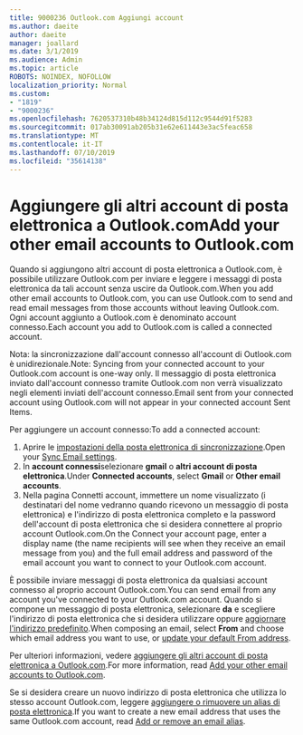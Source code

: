 ```yaml
---
title: 9000236 Outlook.com Aggiungi account
ms.author: daeite
author: daeite
manager: joallard
ms.date: 3/1/2019
ms.audience: Admin
ms.topic: article
ROBOTS: NOINDEX, NOFOLLOW
localization_priority: Normal
ms.custom:
- "1819"
- "9000236"
ms.openlocfilehash: 7620537310b48b34124d815d112c9544d91f5283
ms.sourcegitcommit: 017ab30091ab205b31e62e611443e3ac5feac658
ms.translationtype: MT
ms.contentlocale: it-IT
ms.lasthandoff: 07/10/2019
ms.locfileid: "35614138"
---
```

# <a name="add-your-other-email-accounts-to-outlookcom"></a><span data-ttu-id="8aad0-102">Aggiungere gli altri account di posta elettronica a Outlook.com</span><span class="sxs-lookup"><span data-stu-id="8aad0-102">Add your other email accounts to Outlook.com</span></span>

<span data-ttu-id="8aad0-103">Quando si aggiungono altri account di posta elettronica a Outlook.com, è possibile utilizzare Outlook.com per inviare e leggere i messaggi di posta elettronica da tali account senza uscire da Outlook.com.</span><span class="sxs-lookup"><span data-stu-id="8aad0-103">When you add other email accounts to Outlook.com, you can use Outlook.com to send and read email messages from those accounts without leaving Outlook.com.</span></span> <span data-ttu-id="8aad0-104">Ogni account aggiunto a Outlook.com è denominato account connesso.</span><span class="sxs-lookup"><span data-stu-id="8aad0-104">Each account you add to Outlook.com is called a connected account.</span></span>

<span data-ttu-id="8aad0-105">Nota: la sincronizzazione dall'account connesso all'account di Outlook.com è unidirezionale.</span><span class="sxs-lookup"><span data-stu-id="8aad0-105">Note: Syncing from your connected account to your Outlook.com account is one-way only.</span></span> <span data-ttu-id="8aad0-106">Il messaggio di posta elettronica inviato dall'account connesso tramite Outlook.com non verrà visualizzato negli elementi inviati dell'account connesso.</span><span class="sxs-lookup"><span data-stu-id="8aad0-106">Email sent from your connected account using Outlook.com will not appear in your connected account Sent Items.</span></span>

<span data-ttu-id="8aad0-107">Per aggiungere un account connesso:</span><span class="sxs-lookup"><span data-stu-id="8aad0-107">To add a connected account:</span></span>

1. <span data-ttu-id="8aad0-108">Aprire le [impostazioni della posta elettronica di sincronizzazione](https://go.microsoft.com/fwlink/?linkid=875264).</span><span class="sxs-lookup"><span data-stu-id="8aad0-108">Open your [Sync Email settings](https://go.microsoft.com/fwlink/?linkid=875264).</span></span>
2. <span data-ttu-id="8aad0-109">In **account connessi**selezionare **gmail** o **altri account di posta elettronica**.</span><span class="sxs-lookup"><span data-stu-id="8aad0-109">Under **Connected accounts**, select **Gmail** or **Other email accounts**.</span></span>
3. <span data-ttu-id="8aad0-110">Nella pagina Connetti account, immettere un nome visualizzato (i destinatari del nome vedranno quando ricevono un messaggio di posta elettronica) e l'indirizzo di posta elettronica completo e la password dell'account di posta elettronica che si desidera connettere al proprio account Outlook.com.</span><span class="sxs-lookup"><span data-stu-id="8aad0-110">On the Connect your account page, enter a display name (the name recipients will see when they receive an email message from you) and the full email address and password of the email account you want to connect to your Outlook.com account.</span></span>

<span data-ttu-id="8aad0-111">È possibile inviare messaggi di posta elettronica da qualsiasi account connesso al proprio account Outlook.com.</span><span class="sxs-lookup"><span data-stu-id="8aad0-111">You can send email from any account you've connected to your Outlook.com account.</span></span> <span data-ttu-id="8aad0-112">Quando si compone un messaggio di posta elettronica, selezionare **da** e scegliere l'indirizzo di posta elettronica che si desidera utilizzare oppure [aggiornare l'indirizzo predefinito](https://go.microsoft.com/fwlink/?linkid=875264).</span><span class="sxs-lookup"><span data-stu-id="8aad0-112">When composing an email, select **From** and choose which email address you want to use, or [update your default From address](https://go.microsoft.com/fwlink/?linkid=875264).</span></span>

<span data-ttu-id="8aad0-113">Per ulteriori informazioni, vedere [aggiungere gli altri account di posta elettronica a Outlook.com](https://support.office.com/article/c5224df4-5885-4e79-91ba-523aa743f0ba?wt.mc_id=Office_Outlook_com_Alchemy).</span><span class="sxs-lookup"><span data-stu-id="8aad0-113">For more information, read [Add your other email accounts to Outlook.com](https://support.office.com/article/c5224df4-5885-4e79-91ba-523aa743f0ba?wt.mc_id=Office_Outlook_com_Alchemy).</span></span>

<span data-ttu-id="8aad0-114">Se si desidera creare un nuovo indirizzo di posta elettronica che utilizza lo stesso account Outlook.com, leggere [aggiungere o rimuovere un alias di posta elettronica](https://support.office.com/article/459b1989-356d-40fa-a689-8f285b13f1f2?wt.mc_id=Office_Outlook_com_Alchemy).</span><span class="sxs-lookup"><span data-stu-id="8aad0-114">If you want to create a new email address that uses the same Outlook.com account, read [Add or remove an email alias](https://support.office.com/article/459b1989-356d-40fa-a689-8f285b13f1f2?wt.mc_id=Office_Outlook_com_Alchemy).</span></span>